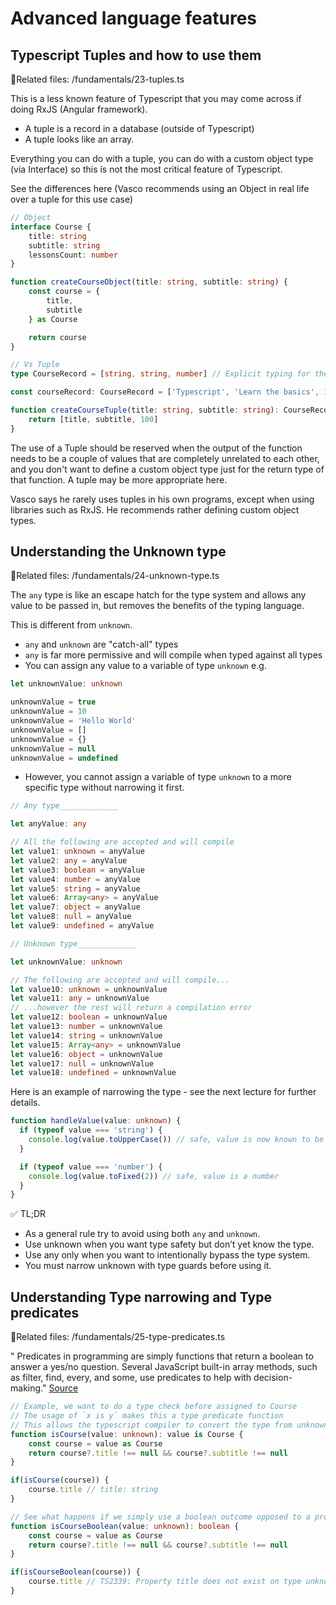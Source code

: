 # Advanced language features

## Typescript Tuples and how to use them

📁Related files:
/fundamentals/23-tuples.ts

This is a less known feature of Typescript that you may come across if doing RxJS (Angular framework).

- A tuple is a record in a database (outside of Typescript)
- A tuple looks like an array.

Everything you can do with a tuple, you can do with a custom object type (via Interface)
so this is not the most critical feature of Typescript.

See the differences here (Vasco recommends using an Object in real life over a tuple for this use case)

```ts
// Object
interface Course {
    title: string
    subtitle: string
    lessonsCount: number
}

function createCourseObject(title: string, subtitle: string) {
    const course = {
        title,
        subtitle
    } as Course

    return course
}

// Vs Tuple
type CourseRecord = [string, string, number] // Explicit typing for the tuple

const courseRecord: CourseRecord = ['Typescript', 'Learn the basics', 100] //This is a tuple

function createCourseTuple(title: string, subtitle: string): CourseRecord {
    return [title, subtitle, 100]
}
```

The use of a Tuple should be reserved when the output of the function needs to be a couple of values
that are completely unrelated to each other, and you don't want to define a custom object type just for the
return type of that function. A tuple may be more appropriate here.

Vasco says he rarely uses tuples in his own programs, except when using libraries such as RxJS.
He recommends rather defining custom object types.

## Understanding the Unknown type

📁Related files:
/fundamentals/24-unknown-type.ts

The `any` type is like an escape hatch for the type system and allows any value to be passed in, but
removes the benefits of the typing language.

This is different from `unknown`. 

- `any` and `unknown` are "catch-all" types
- `any` is far more permissive and will compile when typed against all types
-  You can assign any value to a variable of type `unknown` e.g.
```ts
let unknownValue: unknown

unknownValue = true
unknownValue = 10
unknownValue = 'Hello World'
unknownValue = []
unknownValue = {}
unknownValue = null
unknownValue = undefined
```

- However, you cannot assign a variable of type `unknown` to a more specific type without narrowing it first.

```ts
// Any type_____________

let anyValue: any

// All the following are accepted and will compile
let value1: unknown = anyValue
let value2: any = anyValue
let value3: boolean = anyValue
let value4: number = anyValue
let value5: string = anyValue
let value6: Array<any> = anyValue
let value7: object = anyValue
let value8: null = anyValue
let value9: undefined = anyValue

// Unknown type_____________

let unknownValue: unknown

// The following are accepted and will compile...
let value10: unknown = unknownValue
let value11: any = unknownValue
// ...however the rest will return a compilation error
let value12: boolean = unknownValue
let value13: number = unknownValue
let value14: string = unknownValue
let value15: Array<any> = unknownValue
let value16: object = unknownValue
let value17: null = unknownValue
let value18: undefined = unknownValue
```

Here is an example of narrowing the type - see the next lecture for further details.

```ts
function handleValue(value: unknown) {
  if (typeof value === 'string') {
    console.log(value.toUpperCase()) // safe, value is now known to be string
  }

  if (typeof value === 'number') {
    console.log(value.toFixed(2)) // safe, value is a number
  }
}
```

✅ TL;DR
- As a general rule try to avoid using both `any` and `unknown`.
- Use unknown when you want type safety but don’t yet know the type.
- Use any only when you want to intentionally bypass the type system.
- You must narrow unknown with type guards before using it.

## Understanding Type narrowing and Type predicates

📁Related files:
/fundamentals/25-type-predicates.ts

" Predicates in programming are simply functions that return a boolean to answer a yes/no question. 
Several JavaScript built-in array methods, such as filter, find, every, and some, use predicates 
to help with decision-making." [Source](https://www.freecodecamp.org/news/what-are-type-predicates-in-typescript/)


```ts
// Example, we want to do a type check before assigned to Course
// The usage of `x is y` makes this a type predicate function
// This allows the typescript compiler to convert the type from unknown to the know interface
function isCourse(value: unknown): value is Course {
    const course = value as Course
    return course?.title !== null && course?.subtitle !== null
}

if(isCourse(course)) {
    course.title // title: string
}

// See what happens if we simply use a boolean outcome opposed to a proper type predicate
function isCourseBoolean(value: unknown): boolean {
    const course = value as Course
    return course?.title !== null && course?.subtitle !== null
}

if(isCourseBoolean(course)) {
    course.title // TS2339: Property title does not exist on type unknown
}
```

